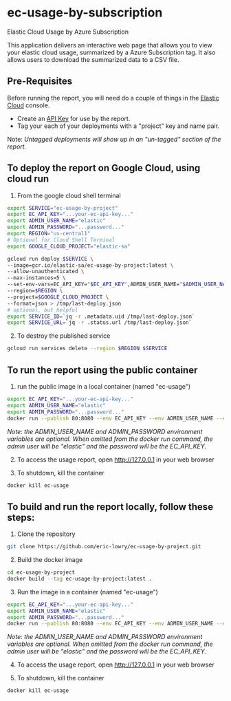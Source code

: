 # ec-usage-by-subscription
Elastic Cloud Usage by Azure Subscription 

This application delivers an interactive web page that allows you 
to view your elastic cloud usage, summarized by a Azure Subscription tag.
It also allows users to download the summarized data to a CSV file.

## Pre-Requisites

Before running the report, you will need do a couple of things
in the [Elastic Cloud](https://cloud.elastic.co) console.

* Create an [API Key](https://cloud.elastic.co/deployment-features/keys) for use by the report.
* Tag your each of your deployments with a "project" key and name pair.

Note: _Untagged deployments will show up in an "un-tagged" section of the report._

## To deploy the report on Google Cloud, using cloud run

1. From the google cloud shell terminal
```bash
export SERVICE="ec-usage-by-project"
export EC_API_KEY="...your-ec-api-key..."
export ADMIN_USER_NAME="elastic"
export ADMIN_PASSWORD="...password..."
export REGION="us-central1"
# Optional for Cloud Shell Terminal
export GOOGLE_CLOUD_PROJECT="elastic-sa"

gcloud run deploy $SERVICE \
--image=gcr.io/elastic-sa/ec-usage-by-project:latest \
--allow-unauthenticated \
--max-instances=5 \
--set-env-vars=EC_API_KEY="$EC_API_KEY",ADMIN_USER_NAME="$ADMIN_USER_NAME",ADMIN_PASSWORD="$ADMIN_PASSWORD" \
--region=$REGION \
--project=$GOOGLE_CLOUD_PROJECT \
--format=json > /tmp/last-deploy.json
# optional, but helpful
export SERVICE_ID=`jq -r .metadata.uid /tmp/last-deploy.json`
export SERVICE_URL=`jq -r .status.url /tmp/last-deploy.json`
```

2. To destroy the published service
```bash
gcloud run services delete --region $REGION $SERVICE
```

## To run the report using the public container

1. run the public image in a local container (named "ec-usage")

```bash
export EC_API_KEY="...your-ec-api-key..."
export ADMIN_USER_NAME="elastic"
export ADMIN_PASSWORD="...password..."
docker run --publish 80:8080 --env EC_API_KEY --env ADMIN_USER_NAME --env ADMIN_PASSWORD --rm --name ec-usage --detach gcr.io/elastic-sa/ec-usage-by-project:latest
```

_Note: the ADMIN_USER_NAME and ADMIN_PASSWORD environment variables are optional.  When omitted from the docker run command, the admin user will be "elastic" and the password will be the EC_API_KEY._

2. To access the usage report, open http://127.0.0.1 in your web browser

3. To shutdown, kill the container

```bash
docker kill ec-usage
```

## To build and run the report locally, follow these steps:

1. Clone the repository

```bash
git clone https://github.com/eric-lowry/ec-usage-by-project.git
```
2. Build the docker image

```bash
cd ec-usage-by-project
docker build --tag ec-usage-by-project:latest .
```

3. Run the image in a container (named "ec-usage")

```bash
export EC_API_KEY="...your-ec-api-key..."
export ADMIN_USER_NAME="elastic"
export ADMIN_PASSWORD="...password..."
docker run --publish 80:8080 --env EC_API_KEY --env ADMIN_USER_NAME --env ADMIN_PASSWORD --rm --name ec-usage --detach ec-usage-by-project:latest
```

_Note: the ADMIN_USER_NAME and ADMIN_PASSWORD environment variables are optional.  When omitted from the docker run command, the admin user will be "elastic" and the password will be the EC_API_KEY._

4. To access the usage report, open http://127.0.0.1 in your web browser

5. To shutdown, kill the container

```bash
docker kill ec-usage
```
